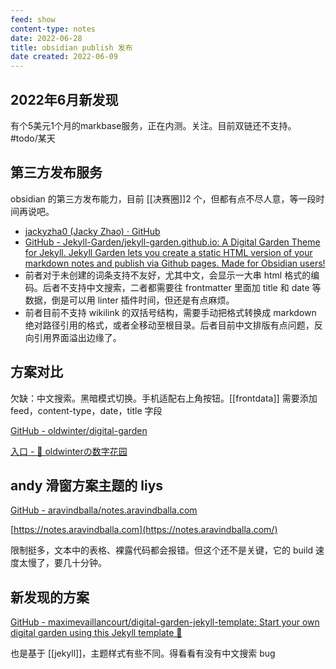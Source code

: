 ```yaml
---
feed: show
content-type: notes
date: 2022-06-28
title: obsidian publish 发布
date created: 2022-06-09
---
```


## 2022年6月新发现

有个5美元1个月的markbase服务，正在内测。关注。目前双链还不支持。 #todo/某天

## 第三方发布服务

obsidian 的第三方发布能力，目前 [[决赛圈]]2 个，但都有点不尽人意，等一段时间再说吧。

- [jackyzha0 (Jacky Zhao) · GitHub](https://github.com/jackyzha0)
- [GitHub - Jekyll-Garden/jekyll-garden.github.io: A Digital Garden Theme for Jekyll. Jekyll Garden lets you create a static HTML version of your markdown notes and publish via Github pages. Made for Obsidian users!](https://github.com/Jekyll-Garden/jekyll-garden.github.io)
- 前者对于未创建的词条支持不友好，尤其中文，会显示一大串 html 格式的编码。后者不支持中文搜索，二者都需要往 frontmatter 里面加 title 和 date 等数据，倒是可以用 linter 插件时间，但还是有点麻烦。
- 前者目前不支持 wikilink 的双括号结构，需要手动把格式转换成 markdown 绝对路径引用的格式，或者全移动至根目录。后者目前中文排版有点问题，反向引用界面溢出边缘了。

## 方案对比

欠缺：中文搜索。黑暗模式切换。手机适配右上角按钮。[[frontdata]] 需要添加 feed，content-type，date，title 字段

[GitHub - oldwinter/digital-garden](https://github.com/oldwinter/digital-garden)

[入口 - 🌱 oldwinterの数字花园](https://blog.oldwinter.top/)

## andy 滑窗方案主题的 liys

[GitHub - aravindballa/notes.aravindballa.com](https://github.com/aravindballa/notes.aravindballa.com)

[https://notes.aravindballa.com](https://notes.aravindballa.com/)

限制挺多，文本中的表格、裸露代码都会报错。但这个还不是关键，它的 build 速度太慢了，要几十分钟。

## 新发现的方案

[GitHub - maximevaillancourt/digital-garden-jekyll-template: Start your own digital garden using this Jekyll template 🌱](https://github.com/maximevaillancourt/digital-garden-jekyll-template)

也是基于 [[jekyll]]，主题样式有些不同。得看看有没有中文搜索 bug
